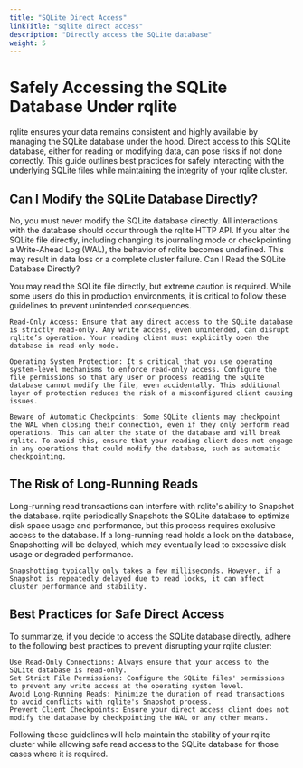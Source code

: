 ```yaml
---
title: "SQLite Direct Access"
linkTitle: "sqlite direct access"
description: "Directly access the SQLite database"
weight: 5
---
```


# Safely Accessing the SQLite Database Under rqlite

rqlite ensures your data remains consistent and highly available by managing the SQLite database under the hood. Direct access to this SQLite database, either for reading or modifying data, can pose risks if not done correctly. This guide outlines best practices for safely interacting with the underlying SQLite files while maintaining the integrity of your rqlite cluster.

## Can I Modify the SQLite Database Directly?

No, you must never modify the SQLite database directly. All interactions with the database should occur through the rqlite HTTP API. If you alter the SQLite file directly, including changing its journaling mode or checkpointing a Write-Ahead Log (WAL), the behavior of rqlite becomes undefined. This may result in data loss or a complete cluster failure.
Can I Read the SQLite Database Directly?

You may read the SQLite file directly, but extreme caution is required. While some users do this in production environments, it is critical to follow these guidelines to prevent unintended consequences.

    Read-Only Access: Ensure that any direct access to the SQLite database is strictly read-only. Any write access, even unintended, can disrupt rqlite’s operation. Your reading client must explicitly open the database in read-only mode.

    Operating System Protection: It's critical that you use operating system-level mechanisms to enforce read-only access. Configure the file permissions so that any user or process reading the SQLite database cannot modify the file, even accidentally. This additional layer of protection reduces the risk of a misconfigured client causing issues.

    Beware of Automatic Checkpoints: Some SQLite clients may checkpoint the WAL when closing their connection, even if they only perform read operations. This can alter the state of the database and will break rqlite. To avoid this, ensure that your reading client does not engage in any operations that could modify the database, such as automatic checkpointing.

## The Risk of Long-Running Reads

Long-running read transactions can interfere with rqlite's ability to Snapshot the database. rqlite periodically Snapshots the SQLite database to optimize disk space usage and performance, but this process requires exclusive access to the database. If a long-running read holds a lock on the database, Snapshotting will be delayed, which may eventually lead to excessive disk usage or degraded performance.

    Snapshotting typically only takes a few milliseconds. However, if a Snapshot is repeatedly delayed due to read locks, it can affect cluster performance and stability.

## Best Practices for Safe Direct Access

To summarize, if you decide to access the SQLite database directly, adhere to the following best practices to prevent disrupting your rqlite cluster:

    Use Read-Only Connections: Always ensure that your access to the SQLite database is read-only.
    Set Strict File Permissions: Configure the SQLite files' permissions to prevent any write access at the operating system level.
    Avoid Long-Running Reads: Minimize the duration of read transactions to avoid conflicts with rqlite's Snapshot process.
    Prevent Client Checkpoints: Ensure your direct access client does not modify the database by checkpointing the WAL or any other means.

Following these guidelines will help maintain the stability of your rqlite cluster while allowing safe read access to the SQLite database for those cases where it is required.